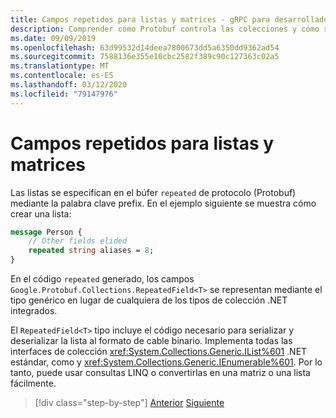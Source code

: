 ```yaml
---
title: Campos repetidos para listas y matrices - gRPC para desarrolladores de WCF
description: Comprender cómo Protobuf controla las colecciones y cómo se relacionan con las colecciones de .NET.
ms.date: 09/09/2019
ms.openlocfilehash: 63d99532d14deea7800673dd5a6350dd9362ad54
ms.sourcegitcommit: 7588136e355e10cbc2582f389c90c127363c02a5
ms.translationtype: MT
ms.contentlocale: es-ES
ms.lasthandoff: 03/12/2020
ms.locfileid: "79147976"
---
```

# <a name="repeated-fields-for-lists-and-arrays"></a>Campos repetidos para listas y matrices

Las listas se especifican en el búfer `repeated` de protocolo (Protobuf) mediante la palabra clave prefix. En el ejemplo siguiente se muestra cómo crear una lista:

```protobuf
message Person {
    // Other fields elided
    repeated string aliases = 8;
}
```

En el código `repeated` generado, los campos `Google.Protobuf.Collections.RepeatedField<T>` se representan mediante el tipo genérico en lugar de cualquiera de los tipos de colección .NET integrados.

El `RepeatedField<T>` tipo incluye el código necesario para serializar y deserializar la lista al formato de cable binario. Implementa todas las interfaces de colección <xref:System.Collections.Generic.IList%601> .NET estándar, como y <xref:System.Collections.Generic.IEnumerable%601>. Por lo tanto, puede usar consultas LINQ o convertirlas en una matriz o una lista fácilmente.

>[!div class="step-by-step"]
>[Anterior](protobuf-nested-types.md)
>[Siguiente](protobuf-reserved.md)

